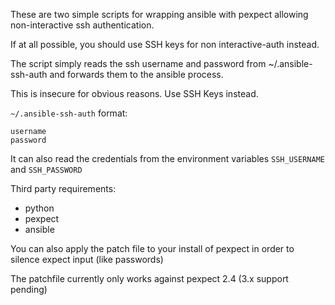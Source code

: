 These are two simple scripts for wrapping ansible with pexpect allowing non-interactive ssh authentication.

If at all possible, you should use SSH keys for non interactive-auth instead.

The script simply reads the ssh username and password from ~/.ansible-ssh-auth and forwards them to the ansible process.

This is insecure for obvious reasons. Use SSH Keys instead.

`~/.ansible-ssh-auth` format:

```
username
password
```

It can also read the credentials from the environment variables `SSH_USERNAME` and `SSH_PASSWORD`

Third party requirements:

  - python
  - pexpect
  - ansible

You can also apply the patch file to your install of pexpect in order to silence expect input (like passwords)

The patchfile currently only works against pexpect 2.4 (3.x support pending)
